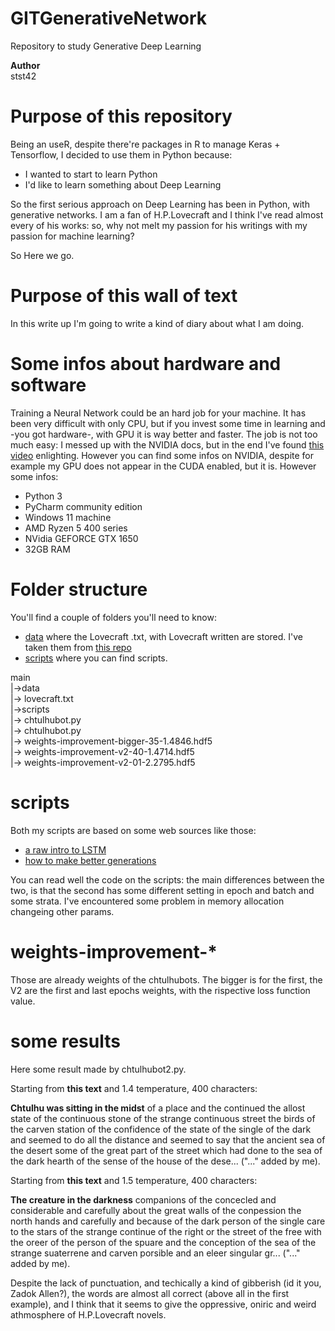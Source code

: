 # GITGenerativeNetwork
Repository to study Generative Deep Learning

**Author**<br>
stst42


# Purpose of this repository
Being an useR, despite there're packages in R to manage Keras + Tensorflow, I decided to use them in Python because:

- I wanted to start to learn Python
- I'd like to learn something about Deep Learning

So the first serious approach on Deep Learning has been in Python, with generative networks.
I am a fan of H.P.Lovecraft and I think I've read almost every of his works: so, why not melt my passion for his writings with my passion for machine learning?

So Here we go.

# Purpose of this wall of text
In this write up I'm going to write a kind of diary about what I am doing.

# Some infos about hardware and software
Training a Neural Network could be an hard job for your machine.
It has been very difficult with only CPU, but if you invest some time in learning and -you got hardware-, with GPU it is way better and faster. The job is not too much easy: I messed up with the NVIDIA docs, but in the end I've found [this video](https://www.youtube.com/watch?v=hHWkvEcDBO0) enlighting. However you can find some infos on NVIDIA, despite for example my GPU does not appear in the CUDA enabled, but it is.
However some infos:


- Python 3<br>
- PyCharm community edition <br>
- Windows 11 machine<br>
- AMD Ryzen 5 400 series <br>
- NVidia GEFORCE GTX 1650<br>
- 32GB RAM<br>

# Folder structure
You'll find a couple of folders you'll need to know:
 - [data](https://github.com/stst42/GITGenerativeNetwork/tree/main/data) where the Lovecraft .txt, with Lovecraft written are stored. I've taken them from [this repo](https://github.com/urschrei/lovecraft/blob/master/lovecraft.txt)
 - [scripts](https://github.com/stst42/GITGenerativeNetwork/tree/main/scripts) where you can find scripts.

main  
  |->data<br>
     |-> lovecraft.txt<br>
  |->scripts<br>
     |-> chtulhubot.py<br>
     |-> chtulhubot.py<br>
  |-> weights-improvement-bigger-35-1.4846.hdf5<br>
  |-> weights-improvement-v2-40-1.4714.hdf5<br>
  |-> weights-improvement-v2-01-2.2795.hdf5<br>

# scripts
Both my scripts are based on some web sources like those:
 - [a raw intro to LSTM](https://machinelearningmastery.com/text-generation-lstm-recurrent-neural-networks-python-keras/)
 - [how to make better generations](https://stackoverflow.com/questions/47125723/keras-lstm-for-text-generation-keeps-repeating-a-line-or-a-sequence)

You can read well the code on the scripts: the main differences between the two, is that the second has some different setting in epoch and batch and some strata. I've encountered some problem in memory allocation changeing other params.

# weights-improvement-*
Those are already weights of the chtulhubots. The bigger is for the first, the V2 are the first and last epochs weights, with the rispective loss function value.

# some results
Here some result made by chtulhubot2.py.

Starting from **this text** and 1.4 temperature, 400 characters:

**Chtulhu was sitting in the midst** of a place and the continued the allost state of the continuous stone of the strange continuous street the birds of the carven station of the confidence of the state of the single of the dark and seemed to do all the distance and seemed to say that the ancient sea of the desert some of the great part of the street which had done to the sea of the dark hearth of the sense of the house of the dese... ("..." added by me).

Starting from **this text** and 1.5 temperature, 400 characters:

**The creature in the darkness**  companions of the concecled and considerable and carefully about the great walls of the conpession the north hands and carefully and because of the dark person of the single care to the stars of the strange continue of the right or the street of the free with the oreer of the person of the spuare and the conception of the sea of the strange suaterrene and carven porsible and an eleer singular gr... ("..." added by me).

Despite the lack of punctuation, and techically a kind of gibberish (id it you, Zadok Allen?), the words are almost all correct (above all in the first example), and I think that it seems to give the oppressive, oniric and weird athmosphere of H.P.Lovecraft novels.








